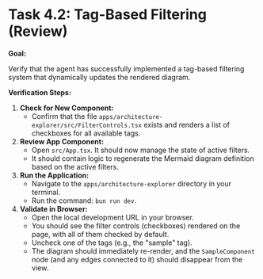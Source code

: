 # Task 4.2: Tag-Based Filtering (Review)

**Goal:**

Verify that the agent has successfully implemented a tag-based filtering system that dynamically updates the rendered diagram.

**Verification Steps:**

1.  **Check for New Component:**
    *   Confirm that the file `apps/architecture-explorer/src/FilterControls.tsx` exists and renders a list of checkboxes for all available tags.
2.  **Review App Component:**
    *   Open `src/App.tsx`. It should now manage the state of active filters.
    *   It should contain logic to regenerate the Mermaid diagram definition based on the active filters.
3.  **Run the Application:**
    *   Navigate to the `apps/architecture-explorer` directory in your terminal.
    *   Run the command: `bun run dev`.
4.  **Validate in Browser:**
    *   Open the local development URL in your browser.
    *   You should see the filter controls (checkboxes) rendered on the page, with all of them checked by default.
    *   Uncheck one of the tags (e.g., the "sample" tag).
    *   The diagram should immediately re-render, and the `SampleComponent` node (and any edges connected to it) should disappear from the view.
